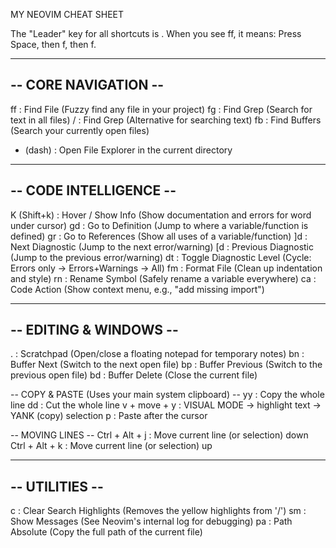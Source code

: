 MY NEOVIM CHEAT SHEET

The "Leader" key for all shortcuts is <Spacebar>.
When you see <leader>ff, it means: Press Space, then f, then f.


---------------------
-- CORE NAVIGATION --
---------------------
<leader>ff     : Find File (Fuzzy find any file in your project)
<leader>fg     : Find Grep (Search for text in all files)
<leader>/      : Find Grep (Alternative for searching text)
<leader>fb     : Find Buffers (Search your currently open files)
- (dash)       : Open File Explorer in the current directory


------------------------
-- CODE INTELLIGENCE --
------------------------
K (Shift+k)    : Hover / Show Info (Show documentation and errors for word under cursor)
gd             : Go to Definition (Jump to where a variable/function is defined)
gr             : Go to References (Show all uses of a variable/function)
]d             : Next Diagnostic (Jump to the next error/warning)
[d             : Previous Diagnostic (Jump to the previous error/warning)
<leader>dt     : Toggle Diagnostic Level (Cycle: Errors only -> Errors+Warnings -> All)
<leader>fm     : Format File (Clean up indentation and style)
<leader>rn     : Rename Symbol (Safely rename a variable everywhere)
<leader>ca     : Code Action (Show context menu, e.g., "add missing import")


------------------------
-- EDITING & WINDOWS --
------------------------
<leader>.      : Scratchpad (Open/close a floating notepad for temporary notes)
<leader>bn     : Buffer Next (Switch to the next open file)
<leader>bp     : Buffer Previous (Switch to the previous open file)
<leader>bd     : Buffer Delete (Close the current file)

-- COPY & PASTE (Uses your main system clipboard) --
yy             : Copy the whole line
dd             : Cut the whole line
v + move + y   : VISUAL MODE -> highlight text -> YANK (copy) selection
p              : Paste after the cursor

-- MOVING LINES --
Ctrl + Alt + j        : Move current line (or selection) down
Ctrl + Alt + k        : Move current line (or selection) up


-----------------
-- UTILITIES --
-----------------
<leader>c      : Clear Search Highlights (Removes the yellow highlights from '/')
<leader>sm     : Show Messages (See Neovim's internal log for debugging)
<leader>pa     : Path Absolute (Copy the full path of the current file)

